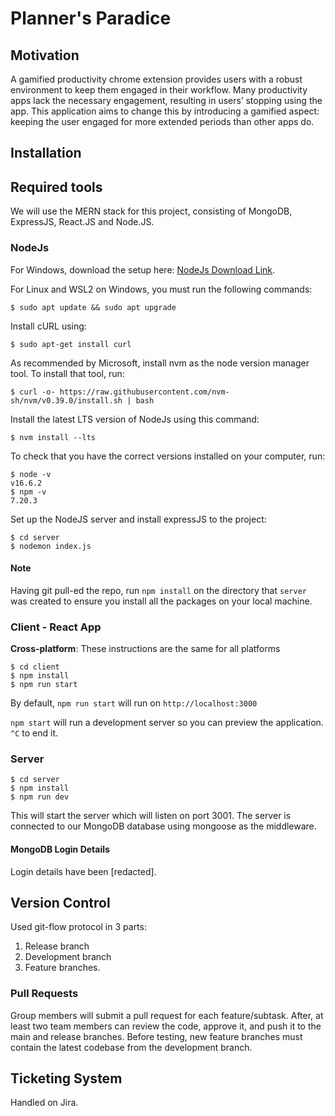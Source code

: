 # Planner's Paradice

## Motivation

A gamified productivity chrome extension provides users with a robust environment to keep them engaged in their workflow. Many productivity apps lack the necessary engagement, resulting in users’ stopping using the app. This application aims to change this by introducing a gamified aspect: keeping the user engaged for more extended periods than other apps do.

## Installation

## Required tools

We will use the MERN stack for this project, consisting of MongoDB, ExpressJS, React.JS and Node.JS.

### **NodeJs**

For Windows, download the setup here: [NodeJs Download Link](https://nodejs.org/en/download).

For Linux and WSL2 on Windows, you must run the following commands:

```
$ sudo apt update && sudo apt upgrade
```

Install cURL using:

```
$ sudo apt-get install curl
```

As recommended by Microsoft, install nvm as the node version manager tool. To install that tool, run:

```
$ curl -o- https://raw.githubusercontent.com/nvm-sh/nvm/v0.39.0/install.sh | bash
```

Install the latest LTS version of NodeJs using this command:

```
$ nvm install --lts
```

To check that you have the correct versions installed on your computer, run:

```
$ node -v
v16.6.2
$ npm -v
7.20.3
```

Set up the NodeJS server and install expressJS to the project:

```
$ cd server
$ nodemon index.js
```

#### **Note**

Having git pull-ed the repo, run `npm install` on the directory that `server` was created to ensure you install all the packages on your local machine.

### **Client - React App**

**Cross-platform**: These instructions are the same for all platforms

```
$ cd client
$ npm install
$ npm run start
```

By default, `npm run start` will run on `http://localhost:3000`

`npm start` will run a development server so you can preview the application. `^C` to end it.

### Server

```
$ cd server
$ npm install
$ npm run dev
```

This will start the server which will listen on port 3001. The server is connected to our MongoDB database using mongoose as the middleware.

#### **MongoDB Login Details**

Login details have been [redacted].

## Version Control

Used git-flow protocol in 3 parts:

1. Release branch
2. Development branch
3. Feature branches.

### Pull Requests

Group members will submit a pull request for each feature/subtask. After, at least two team members can review the code, approve it, and push it to the main and release branches. Before testing, new feature branches must contain the latest codebase from the development branch.

## Ticketing System

Handled on Jira.
